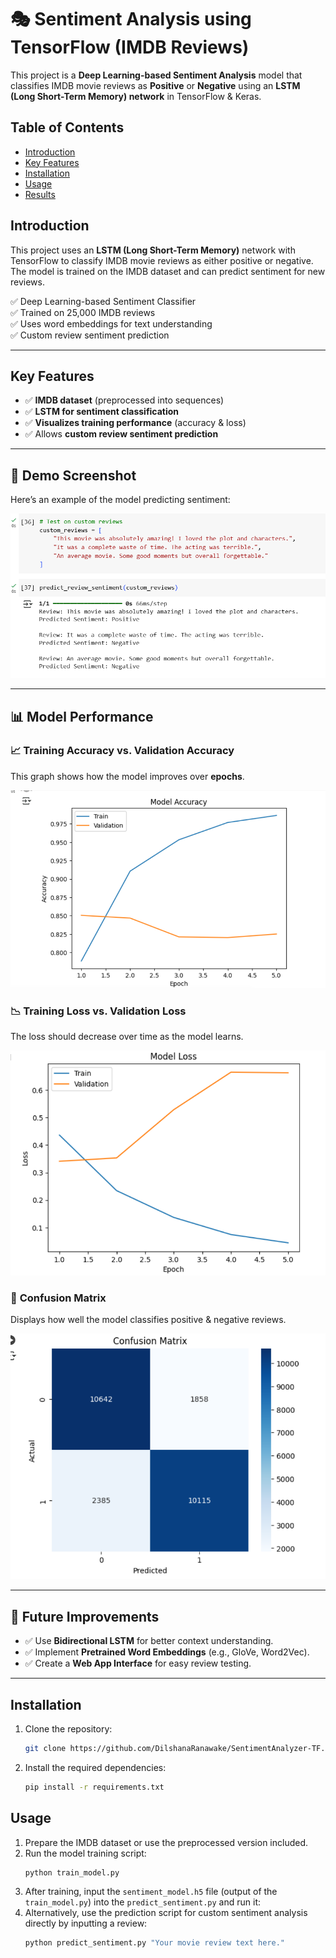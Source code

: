 # 🎭 Sentiment Analysis using TensorFlow (IMDB Reviews)

This project is a **Deep Learning-based Sentiment Analysis** model that classifies IMDB movie reviews as **Positive** or **Negative** using an **LSTM (Long Short-Term Memory) network** in TensorFlow & Keras.

## Table of Contents
- [Introduction](#introduction)
- [Key Features](#key-features)
- [Installation](#installation)
- [Usage](#usage)
- [Results](#results)

## Introduction
This project uses an **LSTM (Long Short-Term Memory)** network with TensorFlow to classify IMDB movie reviews as either positive or negative. The model is trained on the IMDB dataset and can predict sentiment for new reviews.

✅ Deep Learning-based Sentiment Classifier  
✅ Trained on 25,000 IMDB reviews  
✅ Uses word embeddings for text understanding  
✅ Custom review sentiment prediction  

---

## Key Features
- ✅ **IMDB dataset** (preprocessed into sequences)  
- ✅ **LSTM for sentiment classification**  
- ✅ **Visualizes training performance** (accuracy & loss)  
- ✅ Allows **custom review sentiment prediction**  

---

## 📌 Demo Screenshot
Here’s an example of the model predicting sentiment:  

![Prediction Example](https://github.com/DilshanaRanawake/SentimentAnalyzer-TF/blob/main/screenshots/1.png)  

---

## 📊 Model Performance

### 📈 **Training Accuracy vs. Validation Accuracy**
This graph shows how the model improves over **epochs**.

![Accuracy Graph](https://github.com/DilshanaRanawake/SentimentAnalyzer-TF/blob/main/screenshots/3.png)

### 📉 **Training Loss vs. Validation Loss**
The loss should decrease over time as the model learns.

![Loss Graph](https://github.com/DilshanaRanawake/SentimentAnalyzer-TF/blob/main/screenshots/2.png)

### 🔎 **Confusion Matrix**
Displays how well the model classifies positive & negative reviews.

![Confusion Matrix](https://github.com/DilshanaRanawake/SentimentAnalyzer-TF/blob/main/screenshots/4.png)

---

## 🎯 Future Improvements
- ✅ Use **Bidirectional LSTM** for better context understanding.
- ✅ Implement **Pretrained Word Embeddings** (e.g., GloVe, Word2Vec).
- ✅ Create a **Web App Interface** for easy review testing.

---

## Installation
1. Clone the repository:
    ```bash
    git clone https://github.com/DilshanaRanawake/SentimentAnalyzer-TF.git
    ```
2. Install the required dependencies:
    ```bash
    pip install -r requirements.txt
    ```

## Usage
1. Prepare the IMDB dataset or use the preprocessed version included.
2. Run the model training script:
    ```bash
    python train_model.py
    ```
3. After training, input the `sentiment_model.h5` file (output of the `train_model.py`) into the `predict_sentiment.py` and run it:
4. Alternatively, use the prediction script for custom sentiment analysis directly by inputting a review:
    ```bash
    python predict_sentiment.py "Your movie review text here."
    ```
